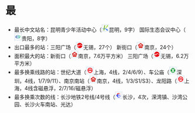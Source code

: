 # 最
- 最长中文站名：昆明青少年活动中心（<img src="/images/city/km.gif" width="20" hegiht="20"/>昆明，9字） 国际生态会议中心（<img src="/images/city/gy.gif" width="20" hegiht="20"/>贵阳，8字）
- 出口最多的站：三阳广场（<img src="/images/city/wx.gif" width="20" hegiht="20"/>无锡，27个） 新街口（<img src="/images/city/nj.gif" width="20" hegiht="20"/>南京，24个）
- 面积最大的站：新街口（<img src="/images/city/nj.gif" width="20" hegiht="20"/>南京，7.6万平方米） 三阳广场（<img src="/images/city/wx.gif" width="20" hegiht="20"/>无锡，6.2万平方米）
- 最多换乘线路的站：世纪大道（<img src="/images/city/sh.gif" width="20" hegiht="20"/>上海，4线，2/4/6/9）、车公庙（<img src="/images/city/sz.gif" width="20" hegiht="20"/>深圳，4线，1/7/9/11）、南京南站（<img src="/images/city/nj.gif" width="20" hegiht="20"/>南京，4线，1/3/S1/S3）、龙阳路（<img src="/images/city/sh.gif" width="20" hegiht="20"/>上海，4线含磁悬浮，2/7/16/磁悬浮）
- 最多换乘次数的线：长沙地铁2号线/4号线（<img src="/images/city/cs.gif" width="20" hegiht="20"/>长沙，4次，溁湾镇、沙湾公园、长沙火车南站、光达）
